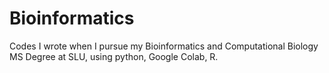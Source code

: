 # Bioinformatics
Codes I wrote when I pursue my Bioinformatics and Computational Biology MS Degree at SLU, using python, Google Colab, R.
